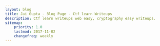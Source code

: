 ```yaml
---
layout: blog
title: Jai Gupta - Blog Page - Ctf learn Writeups
description: Ctf learn writeups web easy, cryptography easy writeups.
sitemap:
    priority: 1.0
    lastmod: 2017-11-02
    changefreq: weekly
---
```

